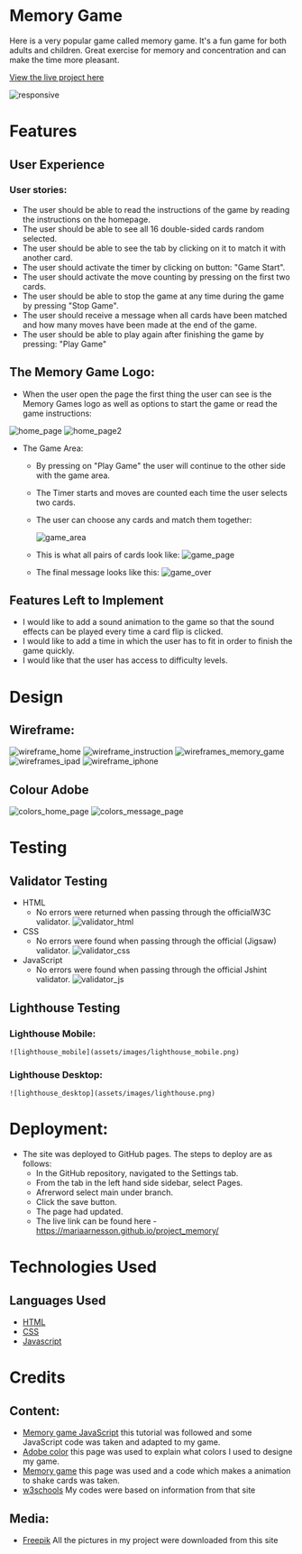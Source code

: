 # Memory Game
Here is a very popular game called memory game. It's a fun game for both adults and children. Great exercise for memory and concentration and can make the time more pleasant. 

[View the live project here](https://mariaarnesson.github.io/project_memory/)


![responsive](assets/images/responsive.png)

# Features
## User Experience 
### User stories:

- The user should be able to read the instructions of the game by reading the instructions on the homepage.
- The user should be able to see all 16 double-sided cards random selected.
- The user should be able to see the tab by clicking on it to match it with another card.
- The user should activate the timer by clicking on button: "Game Start".
- The user should activate the move counting by pressing on the first two cards.
- The user should be able to stop the game at any time during the game by pressing "Stop Game".
- The user should receive a message when all cards have been matched and how many moves have been made at the end of the game.
- The user should be able to play again after finishing the game by pressing: "Play Game"

## The Memory Game Logo:


- When the user open the page the first thing the user can see is the Memory Games logo as well as options to start the game or read the game instructions:


![home_page](assets/images/homepage1.png)
![home_page2](assets/images/homepage2.png)

- The Game Area:
    - By pressing on "Play Game" the user will continue to the other side with the game area. 
    - The Timer starts and moves are counted each time the user selects two cards.
    - The user can choose any cards and match them together:

         ![game_area](assets/images/game_area.png)    



    - This is what all pairs of cards look like:
![game_page](assets/images/game_page.png)

    - The final message looks like this:
![game_over](assets/images/Game_over.png)


## Features Left to Implement

 - I would like to add a sound animation to the game so that the sound effects can be played every time a card flip is clicked.
 - I would like to add a time in which the user has to fit in order to finish the game quickly.
 - I would like that the user has access to difficulty levels.

# Design

## Wireframe:

![wireframe_home](assets/images/wireframe_home_page.png)
![wireframe_instruction](assets/images/wireframe_instruction.png)
![wireframes_memory_game](assets/images/wireframe_memory_game.png)
![wireframes_ipad](assets/images/wireframe_ipad.png)
![wireframe_iphone](assets/images/wireframe_iphone.png)


## Colour Adobe

![colors_home_page](assets/images/colors_home_psge.png)
![colors_message_page](assets/images/colors_massage_page.png)

# Testing

## Validator Testing

- HTML
    - No errors were returned when passing through the officialW3C validator.
    ![validator_html](assets/images/validator_html.png)
- CSS
    - No errors were found when passing through the official (Jigsaw) validator.
    ![validator_css](assets/images/validator_css.png)
- JavaScript 
    - No errors were found when passing through the official Jshint validator.
    ![validator_js](assets/images/validator_js.png)

## Lighthouse Testing

### Lighthouse Mobile:

    ![lighthouse_mobile](assets/images/lighthouse_mobile.png)

### Lighthouse Desktop: 

    ![lighthouse_desktop](assets/images/lighthouse.png)


# Deployment:
- The site was deployed to GitHub pages. The steps to deploy are as follows:
    - In the GitHub repository, navigated to the Settings tab.
    - From the tab in the left hand side sidebar, select Pages.
    - Afrerword select main under branch. 
    - Click the save button.
    - The page had updated. 
    - The live link can be found here - https://mariaarnesson.github.io/project_memory/



# Technologies Used
## Languages Used
- [HTML](https://sv.wikipedia.org/wiki/HTML)
- [CSS](https://en.wikipedia.org/wiki/CSS)
- [Javascript](https://sv.wikipedia.org/wiki/Javascript)



# Credits

## Content:
 - [Memory game JavaScript](https://www.youtube.com/watch?v=dqqxkrKhfS4&t=2s) this tutorial was followed and some JavaScript code was taken and adapted to my game.
 - [Adobe color](https://color.adobe.com/sv/create/image) this page was used to explain what colors I used to designe my game.
 - [Memory game](https://www.codingnepalweb.com/build-memory-card-game-html-javascript/) this page was used and a code which makes a animation to shake cards was taken.
 - [w3schools](https://www.w3schools.com/js/tryit.asp?filename=tryjs_setinterval3) My codes were based on information from that site
 
 ## Media:
 - [Freepik](https://www.freepik.com/search?format=search&query=memory%20game%20logo) All the pictures in my project were downloaded from this site


